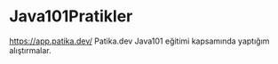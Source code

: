 # Java101Pratikler
https://app.patika.dev/ 
Patika.dev Java101 eğitimi kapsamında yaptığım alıştırmalar.
